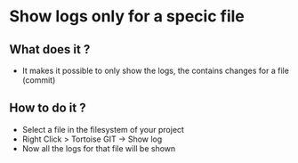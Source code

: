 # Show logs only for a specic file 

## What does it ?

  * It makes it possible to only show the logs, the contains changes for a file (commit) 

## How to do it ? 

  * Select a file in the filesystem of your project 
  * Right Click > Tortoise GIT -> Show log 
  * Now all the logs for that file will be shown 

